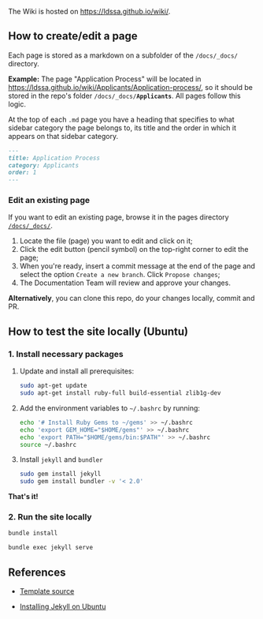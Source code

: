 
The Wiki is hosted on https://ldssa.github.io/wiki/.


## How to create/edit a page

Each page is stored as a markdown on a subfolder of the `/docs/_docs/` directory.

**Example:** The page "Application Process" will be located in https://ldssa.github.io/wiki/Applicants/Application-process/, so it should be stored in the repo's folder `/docs/_docs/`**`Applicants`**. All pages follow this logic.

At the top of each `.md` page you have a heading that specifies to what sidebar category the page belongs to, its title and the order in which it appears on that sidebar category.

```markdown
---
title: Application Process
category: Applicants
order: 1
---
```

### Edit an existing page

If you want to edit an existing page, browse it in the pages directory [`/docs/_docs/`](https://github.com/LDSSA/wiki/tree/main/docs/_docs).

1. Locate the file (page) you want to edit and click on it;
1. Click the edit button (pencil symbol) on the top-right corner to edit the page;
1. When you're ready, insert a commit message at the end of the page and select the option `Create a new branch`. Click `Propose changes`;
1. The Documentation Team will review and approve your changes.

**Alternatively**, you can clone this repo, do your changes locally, commit and PR.



## How to test the site locally (Ubuntu)

### **1. Install necessary packages**

1. Update and install all prerequisites:

    ```bash
    sudo apt-get update
    sudo apt-get install ruby-full build-essential zlib1g-dev
    ```

1. Add the environment variables to `~/.bashrc` by running:

    ```bash
    echo '# Install Ruby Gems to ~/gems' >> ~/.bashrc
    echo 'export GEM_HOME="$HOME/gems"' >> ~/.bashrc
    echo 'export PATH="$HOME/gems/bin:$PATH"' >> ~/.bashrc
    source ~/.bashrc
    ```

1. Install `jekyll` and `bundler`

    ```bash
    sudo gem install jekyll
    sudo gem install bundler -v '< 2.0'
    ```

**That's it!**

### **2. Run the site locally**

```bash
bundle install
```

```bash
bundle exec jekyll serve
```

## References

- [Template source](https://github.com/CloudCannon/edition-jekyll-template)

- [Installing Jekyll on Ubuntu](https://jekyllrb.com/docs/installation/ubuntu/)